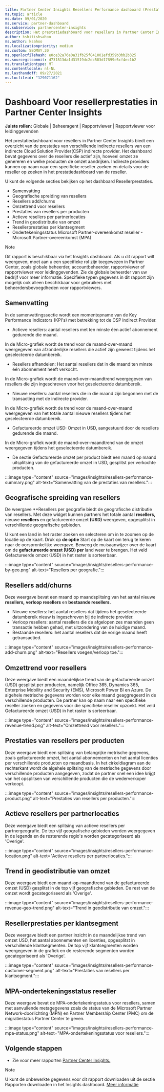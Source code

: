 ```yaml
---
title: Partner Center Insights Resellers Performance dashboard (Prestaties van resellers)
ms.topic: article
ms.date: 09/01/2020
ms.service: partner-dashboard
ms.subservice: partnercenter-insights
description: Het prestatiedashboard voor resellers in Partner Center Insights biedt een overzicht van de prestaties van verschillende indirecte resellers van een indirecte Cloud Solution Provider(CSP) indirecte provider.
author: kshitishsahoo
ms.author: ksahoo
ms.localizationpriority: medium
ms.custom: SEOMAY.20
ms.openlocfilehash: e0ce32a76a0a31fb25f841001efd359b3bb2b325
ms.sourcegitcommit: d731813da1d31519dc2dc583d17899e5cf4ec1b2
ms.translationtype: MT
ms.contentlocale: nl-NL
ms.lasthandoff: 09/27/2021
ms.locfileid: "129071162"
---
```

# <a name="reseller-performance-dashboard-in-partner-center-insights"></a>Dashboard Voor resellerprestaties in Partner Center Insights

**Juiste rollen:** Globale | Beheeragent | Rapportviewer | Rapportviewer voor leidinggevenden

Het prestatiedashboard voor resellers in Partner Center Insights biedt een overzicht van de prestaties van verschillende indirecte resellers van een indirecte Cloud Solution Provider(CSP) indirecte provider. Het dashboard bevat gegevens over de resellers die actief zijn, hoeveel omzet ze genereren en welke producten de omzet aandrijken. Indirecte providers kunnen op naam naar een specifieke reseller zoeken en details voor de reseller op zoeken in het prestatiedashboard van de reseller.

U kunt de volgende secties bekijken op het dashboard Resellerprestaties.

- Samenvatting
- Geografische spreiding van resellers
- Resellers add/churns 
- Omzettrend voor resellers 
- Prestaties van resellers per producten
- Actieve resellers per partnerlocaties
- Trend in geodistributie van omzet
- Resellerprestaties per klantsegment
- Ondertekeningsstatus Microsoft Partner-overeenkomst reseller -Microsoft Partner-overeenkomst (MPA)

 > [!NOTE]
 > Dit rapport is beschikbaar via het Insights dashboard. Als u dit rapport wilt weergeven, moet aan u een specifieke rol zijn toegewezen in Partner Center, zoals globale beheerder, accountbeheerder, rapportviewer of rapportviewer voor leidinggevenden. Zie de globale beheerder van uw bedrijf voor meer informatie. Specifieke typen gegevens in dit rapport zijn mogelijk ook alleen beschikbaar voor gebruikers met beheerdersbevoegdheden voor rapportviewers.

## <a name="summary"></a>Samenvatting

In de samenvattingssectie wordt een momentopname van de Key Performance Indicators (KPI's) met betrekking tot de CSP Indirect Provider.

- Actieve resellers: aantal resellers met ten minste één actief abonnement gedurende die maand.

In de Micro-grafiek wordt de trend voor de maand-over-maand weergegeven van afzonderlijke resellers die actief zijn geweest tijdens het geselecteerde datumbereik.

- Resellers afhandelen: Het aantal resellers dat in die maand ten minste één abonnement heeft verkocht. 

In de Micro-grafiek wordt de maand-over-maandtrend weergegeven van resellers die zijn ingeschreven voor het geselecteerde datumbereik.

- Nieuwe resellers: aantal resellers die in die maand zijn begonnen met de transacting met de indirecte provider. 

In de Micro-grafiek wordt de trend voor de maand-over-maand weergegeven van het totale aantal nieuwe resellers tijdens het geselecteerde datumbereik.

- Gefactureerde omzet USD: Omzet in USD, aangestuurd door de resellers gedurende die maand. 

In de Micro-grafiek wordt de maand-over-maandtrend van de omzet weergegeven tijdens het geselecteerde datumbereik.

- De sectie Gefactureerde omzet per product biedt een maand op maand uitsplitsing van de gefactureerde omzet in USD, gesplitst per verkochte producten. 

:::image type="content" source="images/insights/resellers-performance-summary.png" alt-text="Samenvatting van de prestaties van resellers.":::

## <a name="geographical-spread-of-resellers"></a>Geografische spreiding van resellers

De weergave **Resellers per geografie biedt de geografische distributie van resellers. Met deze widget kunnen partners het totale aantal **resellers,** nieuwe **resellers** en gefactureerde omzet **(USD)** weergeven, opgesplitst in verschillende geografische gebieden.

U kunt een land in het raster zoeken en selecteren om in te zoomen op de locatie op de kaart. Druk op **de optie** Start op de kaart om terug te keren naar de oorspronkelijke weergave. Beweeg de muisaanwijzer over de kaart om de **gefactureerde omzet (USD) per** land weer te brengen. Het veld Gefactureerde omzet (USD) in het raster is sorteerbaar.

:::image type="content" source="images/insights/resellers-performance-by-geo.png" alt-text="Resellers per geografie.":::

## <a name="resellers-addchurns"></a>Resellers add/churns

Deze weergave bevat een maand op maandsplitsing van het aantal nieuwe **resellers,** **verloop resellers** en **bestaande resellers.** 

- Nieuwe resellers: het aantal resellers dat tijdens het geselecteerde datumbereik nieuw is ingeschreven bij de indirecte provider.
- Verloop resellers: aantal resellers die de afgelopen zes maanden geen transactie hebben gehad, met uitzondering van de huidige maand.
- Bestaande resellers: het aantal resellers dat de vorige maand heeft getransactied.

:::image type="content" source="images/insights/resellers-performance-add-churn.png" alt-text="Resellers voegen/verloop toe.":::

## <a name="resellers-revenue-trend"></a>Omzettrend voor resellers 

Deze weergave biedt een maandelijkse trend van de gefactureerde omzet (USD) gesplitst per producten, namelijk Office 365, Dynamics 365, Enterprise Mobility and Security (EMS), Microsoft Power BI en Azure. De algehele metrische gegevens worden voor elke maand geaggregeerd in de verschillende producten. De partner kan op naam naar een specifieke reseller zoeken en gegevens voor die specifieke reseller opzoekt. Het veld Gefactureerde omzet (USD) in het raster is sorteerbaar.

:::image type="content" source="images/insights/resellers-performance-revenue-trend.png" alt-text="Omzettrend voor resellers.":::

## <a name="reseller-performance-by-products"></a>Prestaties van resellers per producten

Deze weergave biedt een splitsing van belangrijke metrische gegevens, zoals gefactureerde omzet, het aantal abonnementen en het aantal licenties per verschillende producten op maandbasis. In het cirkeldiagram aan de rechterkant wordt de algehele splitsing van de metrische gegevens door verschillende producten aangegeven, zodat de partner snel een idee krijgt van het opsplitsen van verschillende producten die de wederverkoper verkoopt.

:::image type="content" source="images/insights/resellers-performance-product.png" alt-text="Prestaties van resellers per producten.":::

## <a name="active-resellers-by-partner-locations"></a>Actieve resellers per partnerlocaties

Deze weergave biedt een splitsing van actieve resellers per partnergeografie. De top vijf geografische gebieden worden weergegeven in de legenda en de resterende regio's worden gecategoriseerd als 'Overige'.

:::image type="content" source="images/insights/resellers-performance-location.png" alt-text="Actieve resellers per partnerlocaties.":::

## <a name="revenue-geo-distribution-trend"></a>Trend in geodistributie van omzet

Deze weergave biedt een maand-op-maandtrend van de gefactureerde omzet (USD) gesplitst in de top vijf geografische gebieden.  De rest van de omzet wordt gecategoriseerd als 'Overige'.

:::image type="content" source="images/insights/resellers-performance-revenue-geo-trend.png" alt-text="Trend in geodistributie van omzet.":::

## <a name="reseller-performance-by-customer-segment"></a>Resellerprestaties per klantsegment

Deze weergave biedt een partner inzicht in de maandelijkse trend van omzet USD, het aantal abonnementen en licenties, opgesplitst in verschillende klantsegmenten. De top vijf klantsegmenten worden weergegeven in de grafiek en de resterende segmenten worden gecategoriseerd als 'Overige'.

:::image type="content" source="images/insights/resellers-performance-customer-segment.png" alt-text="Prestaties van resellers per klantsegment.":::

## <a name="reseller-mpa-signing-status"></a>MPA-ondertekeningsstatus reseller

Deze weergave bevat de MPA-ondertekeningsstatus voor resellers, samen met aanvullende metagegevens zoals de status van de Microsoft Partner Network-doorlichting (MPN) en Partner Membership Center (PMC) om de migratiestatus Partner Center te geven.

:::image type="content" source="images/insights/resellers-performance-mpa-status.png" alt-text="MPA-ondertekeningsstatus voor resellers.":::

## <a name="next-steps"></a>Volgende stappen

- Zie voor meer rapporten [Partner Center Insights.](partner-center-insights.md)

>[!NOTE] 
> U kunt de onbewerkte gegevens voor dit rapport downloaden uit de sectie Rapporten downloaden in het Insights dashboard. [Meer informatie](insights-download-reports.md) 
